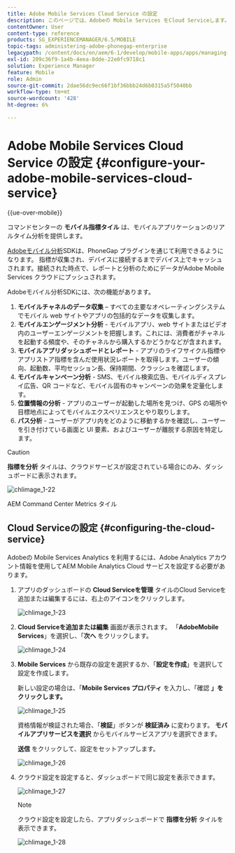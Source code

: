 ```yaml
---
title: Adobe Mobile Services Cloud Service の設定
description: このページでは、Adobeの Mobile Services をCloud Serviceします。
contentOwner: User
content-type: reference
products: SG_EXPERIENCEMANAGER/6.5/MOBILE
topic-tags: administering-adobe-phonegap-enterprise
legacypath: /content/docs/en/aem/6-1/develop/mobile-apps/apps/managing-aem-mobile-apps/configure-your-adobe-phonegap-build-cloud-service1
exl-id: 209c36f9-1a4b-4eea-8dde-22e0fc9718c1
solution: Experience Manager
feature: Mobile
role: Admin
source-git-commit: 2dae56dc9ec66f1bf36bbb24d6b0315a5f5040bb
workflow-type: tm+mt
source-wordcount: '428'
ht-degree: 6%

---
```


# Adobe Mobile Services Cloud Service の設定 {#configure-your-adobe-mobile-services-cloud-service}

{{ue-over-mobile}}

コマンドセンターの **モバイル指標タイル** は、モバイルアプリケーションのリアルタイム分析を提供します。

[Adobeモバイル分析 &#x200B;](https://www.adobe.com/ca/solutions/digital-analytics/mobile-web-apps-analytics.html)SDKは、PhoneGap プラグインを通じて利用できるようになります。 指標が収集され、デバイスに接続するまでデバイス上でキャッシュされます。接続された時点で、レポートと分析のためにデータがAdobe Mobile Services クラウドにプッシュされます。

Adobeモバイル分析SDKには、次の機能があります。

1. **モバイルチャネルのデータ収集** – すべての主要なオペレーティングシステムでモバイル web サイトやアプリの包括的なデータを収集します。
1. **モバイルエンゲージメント分析** - モバイルアプリ、web サイトまたはビデオ内のユーザーエンゲージメントを把握します。これには、消費者がチャネルを起動する頻度や、そのチャネルから購入するかどうかなどが含まれます。
1. **モバイルアプリダッシュボードとレポート** - アプリのライフサイクル指標やアプリストア指標を含んだ使用状況レポートを取得します。ユーザーの傾向、起動数、平均セッション長、保持期間、クラッシュを確認します。
1. **モバイルキャンペーン分析** - SMS、モバイル検索広告、モバイルディスプレイ広告、QR コードなど、モバイル固有のキャンペーンの効果を定量化します。
1. **位置情報の分析** - アプリのユーザーが起動した場所を見つけ、GPS の場所や目標地点によってモバイルエクスペリエンスとやり取りします。
1. **パス分析** - ユーザーがアプリ内をどのように移動するかを確認し、ユーザーを引き付けている画面と UI 要素、およびユーザーが離脱する原因を特定します。

>[!CAUTION]
>
>**指標を分析** タイルは、クラウドサービスが設定されている場合にのみ、ダッシュボードに表示されます。

![chlimage_1-22](assets/chlimage_1-22.png)

AEM Command Center Metrics タイル

## Cloud Serviceの設定 {#configuring-the-cloud-service}

Adobeの Mobile Services Analytics を利用するには、Adobe Analytics アカウント情報を使用してAEM Mobile Analytics Cloud サービスを設定する必要があります。

1. アプリのダッシュボードの **Cloud Serviceを管理** タイルのCloud Serviceを追加または編集するには、右上のアイコンをクリックします。

   ![chlimage_1-23](assets/chlimage_1-23.png)

1. **Cloud Serviceを追加または編集** 画面が表示されます。 「**AdobeMobile Services**」を選択し、「**次へ** をクリックします。

   ![chlimage_1-24](assets/chlimage_1-24.png)

1. **Mobile Services** から既存の設定を選択するか、「**設定を作成**」を選択して設定を作成します。

   新しい設定の場合は、「**Mobile Services プロパティ** を入力し、「確認 **」をクリックします。**

   ![chlimage_1-25](assets/chlimage_1-25.png)

   資格情報が検証された場合、「**検証**」ボタンが **検証済み** に変わります。 **モバイルアプリサービスを選択** からモバイルサービスアプリを選択できます。

   **送信** をクリックして、設定をセットアップします。

   ![chlimage_1-26](assets/chlimage_1-26.png)

1. クラウド設定を設定すると、ダッシュボードで同じ設定を表示できます。

   ![chlimage_1-27](assets/chlimage_1-27.png)

   >[!NOTE]
   >
   >クラウド設定を設定したら、アプリダッシュボードで **指標を分析** タイルを表示できます。

   ![chlimage_1-28](assets/chlimage_1-28.png)
